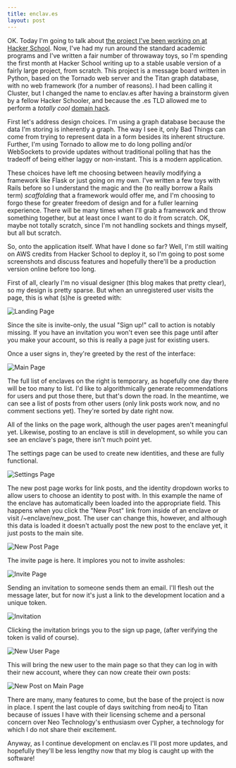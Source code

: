 ```yaml
---
title: enclav.es
layout: post
---
```


OK. Today I'm going to talk about [the project I've been working on at Hacker School](http://github.com/thewhitlockian/enclav.es). Now, I've had my run around the standard academic programs and I've written a fair number of throwaway toys, so I'm spending the first month at Hacker School writing up to a stable usable version of a fairly large project, from scratch. This project is a message board written in Python, based on the Tornado web server and the Titan graph database, with no web framework (for a number of reasons). I had been calling it Cluster, but I changed the name to enclav.es after having a brainstorm given by a fellow Hacker Schooler, and because the .es TLD allowed me to perform a _totally cool_ [domain hack](http://en.wikipedia.org/wiki/Domain_hack).

First let's address design choices. I'm using a graph database because the data I'm storing is inherently a graph. The way I see it, only Bad Things can come from trying to represent data in a form besides its inherent structure. Further, I'm using Tornado to allow me to do long polling and/or WebSockets to provide updates without traditional polling that has the tradeoff of being either laggy or non-instant. This is a modern application.

These choices have left me choosing between heavily modifying a framework like Flask or just going on my own. I've written a few toys with Rails before so I understand the magic and the (to really borrow a Rails term) _scaffolding_ that a framework would offer me, and I'm choosing to forgo these for greater freedom of design and for a fuller learning experience. There will be many times when I'll grab a framework and throw something together, but at least once I want to do it from scratch. OK, maybe not totally scratch, since I'm not handling sockets and things myself, but all but scratch.

So, onto the application itself. What have I done so far? Well, I'm still waiting on AWS credits from Hacker School to deploy it, so I'm going to post some screenshots and discuss features and hopefully there'll be a production version online before too long.

First of all, clearly I'm no visual designer (this blog makes that pretty clear), so my design is pretty sparse. But when an unregistered user visits the page, this is what (s)he is greeted with:

![Landing Page](https://s3.amazonaws.com/thewhitlockian_images/Screenshot+-+06172013+-+11%3A57%3A25+PM.png)

Since the site is invite-only, the usual "Sign up!" call to action is notably missing. If you have an invitation you won't even see this page until after you make your account, so this is really a page just for existing users.

Once a user signs in, they're greeted by the rest of the interface:

![Main Page](https://s3.amazonaws.com/thewhitlockian_images/Screenshot+-+06172013+-+11%3A58%3A05+PM.png)

The full list of enclaves on the right is temporary, as hopefully one day there will be too many to list. I'd like to algorithmically generate recommendations for users and put those there, but that's down the road. In the meantime, we can see a list of posts from other users (only link posts work now, and no comment sections yet). They're sorted by date right now.

All of the links on the page work, although the user pages aren't meaningful yet. Likewise, posting to an enclave is still in development, so while you can see an enclave's page, there isn't much point yet.

The settings page can be used to create new identities, and these are fully functional.

![Settings Page](https://s3.amazonaws.com/thewhitlockian_images/Screenshot+-+06172013+-+11%3A58%3A51+PM.png)

The new post page works for link posts, and the identity dropdown works to allow users to choose an identity to post with. In this example the name of the enclave has automatically been loaded into the appropriate field. This happens when you click the "New Post" link from inside of an enclave or visit /~enclave/new_post. The user can change this, however, and although this data is loaded it doesn't actually post the new post to the enclave yet, it just posts to the main site.

![New Post Page](https://s3.amazonaws.com/thewhitlockian_images/Screenshot+-+06172013+-+11%3A59%3A45+PM.png)

The invite page is here. It implores you not to invite assholes:

![Invite Page](https://s3.amazonaws.com/thewhitlockian_images/Screenshot+-+06172013+-+11%3A58%3A25+PM.png)

Sending an invitation to someone sends them an email. I'll flesh out the message later, but for now it's just a link to the development location and a unique token.

![Invitation](https://s3.amazonaws.com/thewhitlockian_images/Screenshot+-+06182013+-+12%3A00%3A20+AM.png)

Clicking the invitation brings you to the sign up page, (after verifying the token is valid of course).

![New User Page](https://s3.amazonaws.com/thewhitlockian_images/Screenshot+-+06182013+-+12%3A01%3A06+AM.png)

This will bring the new user to the main page so that they can log in with their new account, where they can now create their own posts:

![New Post on Main Page](https://s3.amazonaws.com/thewhitlockian_images/Screenshot+-+06182013+-+12%3A01%3A59+AM.png)

There are many, many features to come, but the base of the project is now in place. I spent the last couple of days switching from neo4j to Titan because of issues I have with their licensing scheme and a personal concern over Neo Technology's enthusiasm over Cypher, a technology for which I do not share their excitement.

Anyway, as I continue development on enclav.es I'll post more updates, and hopefully they'll be less lengthy now that my blog is caught up with the software!
